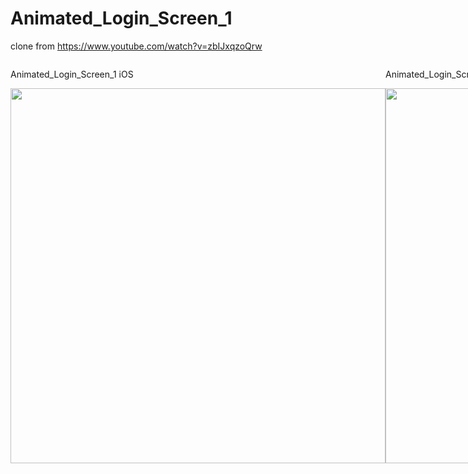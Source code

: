 # Animated_Login_Screen_1
clone from https://www.youtube.com/watch?v=zbIJxqzoQrw


<div style="display: flex;">
  <div>
    <p>Animated_Login_Screen_1 iOS</p>
    <img height="600" src="https://i.ibb.co/g9ZFM4m/Animated-Login-Screen-1-1.png">
  </div>
  
  <div>
    <p>Animated_Login_Screen_1 iOS</p>
    <img height="600" src="https://i.ibb.co/857g17N/Animated-Login-Screen-1-2.png">
  </div>
  
  <div>
  <p>Animated_Login_Screen_1 iOS</p>
  <img height="600" src="https://i.ibb.co/6nXXdrm/Animated-Login-Screen-1-3.png" />
    </div>
  
  <div>
  <p>Animated_Login_Screen_1 iOS</p>
    <img height="600" src="https://i.ibb.co/vdVr0x4/Animated-Login-Screen-1-4.png" />
    </div>
</div>
